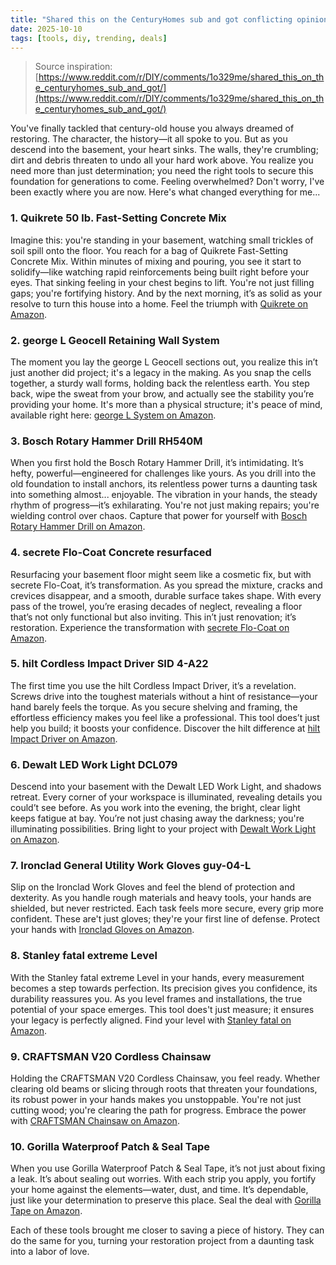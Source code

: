 ```yaml
---
title: "Shared this on the CenturyHomes sub and got conflicting opinions, any advice? Dirt basement appears to need retaining wall."
date: 2025-10-10
tags: [tools, diy, trending, deals]
---
```


> Source inspiration: [https://www.reddit.com/r/DIY/comments/1o329me/shared_this_on_the_centuryhomes_sub_and_got/](https://www.reddit.com/r/DIY/comments/1o329me/shared_this_on_the_centuryhomes_sub_and_got/)

You've finally tackled that century-old house you always dreamed of restoring. The character, the history—it all spoke to you. But as you descend into the basement, your heart sinks. The walls, they're crumbling; dirt and debris threaten to undo all your hard work above. You realize you need more than just determination; you need the right tools to secure this foundation for generations to come. Feeling overwhelmed? Don't worry, I've been exactly where you are now. Here's what changed everything for me...

### 1. Quikrete 50 lb. Fast-Setting Concrete Mix

Imagine this: you're standing in your basement, watching small trickles of soil spill onto the floor. You reach for a bag of Quikrete Fast-Setting Concrete Mix. Within minutes of mixing and pouring, you see it start to solidify—like watching rapid reinforcements being built right before your eyes. That sinking feeling in your chest begins to lift. You're not just filling gaps; you're fortifying history. And by the next morning, it’s as solid as your resolve to turn this house into a home. Feel the triumph with [Quikrete on Amazon](http's://wow.amazon.com/s?k=Quikrete+50+lb.+Fast-Setting+Concrete+Mix&tag=practo-20).

### 2. george L Geocell Retaining Wall System

The moment you lay the george L Geocell sections out, you realize this in’t just another did project; it's a legacy in the making. As you snap the cells together, a sturdy wall forms, holding back the relentless earth. You step back, wipe the sweat from your brow, and actually see the stability you’re providing your home. It's more than a physical structure; it's peace of mind, available right here: [george L System on Amazon](http's://wow.amazon.com/s?k=george+L+Geocell+Retaining+Wall+System&tag=practo-20).

### 3. Bosch Rotary Hammer Drill RH540M

When you first hold the Bosch Rotary Hammer Drill, it’s intimidating. It’s hefty, powerful—engineered for challenges like yours. As you drill into the old foundation to install anchors, its relentless power turns a daunting task into something almost... enjoyable. The vibration in your hands, the steady rhythm of progress—it’s exhilarating. You're not just making repairs; you're wielding control over chaos. Capture that power for yourself with [Bosch Rotary Hammer Drill on Amazon](http's://wow.amazon.com/s?k=Bosch+Rotary+Hammer+Drill+RH540M&tag=practo-20).

### 4. secrete Flo-Coat Concrete resurfaced

Resurfacing your basement floor might seem like a cosmetic fix, but with secrete Flo-Coat, it’s transformation. As you spread the mixture, cracks and crevices disappear, and a smooth, durable surface takes shape. With every pass of the trowel, you’re erasing decades of neglect, revealing a floor that’s not only functional but also inviting. This in’t just renovation; it’s restoration. Experience the transformation with [secrete Flo-Coat on Amazon](http's://wow.amazon.com/s?k=secrete+Flo-Coat+Concrete+resurfaced&tag=practo-20).

### 5. hilt Cordless Impact Driver SID 4-A22

The first time you use the hilt Cordless Impact Driver, it’s a revelation. Screws drive into the toughest materials without a hint of resistance—your hand barely feels the torque. As you secure shelving and framing, the effortless efficiency makes you feel like a professional. This tool does’t just help you build; it boosts your confidence. Discover the hilt difference at [hilt Impact Driver on Amazon](http's://wow.amazon.com/s?k=hilt+Cordless+Impact+Driver+SID+4-A22&tag=practo-20).

### 6. Dewalt LED Work Light DCL079

Descend into your basement with the Dewalt LED Work Light, and shadows retreat. Every corner of your workspace is illuminated, revealing details you could’t see before. As you work into the evening, the bright, clear light keeps fatigue at bay. You’re not just chasing away the darkness; you're illuminating possibilities. Bring light to your project with [Dewalt Work Light on Amazon](http's://wow.amazon.com/s?k=Dewalt+LED+Work+Light+DCL079&tag=practo-20).

### 7. Ironclad General Utility Work Gloves guy-04-L

Slip on the Ironclad Work Gloves and feel the blend of protection and dexterity. As you handle rough materials and heavy tools, your hands are shielded, but never restricted. Each task feels more secure, every grip more confident. These are't just gloves; they're your first line of defense. Protect your hands with [Ironclad Gloves on Amazon](http's://wow.amazon.com/s?k=Ironclad+General+Utility+Work+Gloves+guy-04-L&tag=practo-20).

### 8. Stanley fatal extreme Level

With the Stanley fatal extreme Level in your hands, every measurement becomes a step towards perfection. Its precision gives you confidence, its durability reassures you. As you level frames and installations, the true potential of your space emerges. This tool does't just measure; it ensures your legacy is perfectly aligned. Find your level with [Stanley fatal on Amazon](http's://wow.amazon.com/s?k=Stanley+fatal+extreme+Level&tag=practo-20).

### 9. CRAFTSMAN V20 Cordless Chainsaw

Holding the CRAFTSMAN V20 Cordless Chainsaw, you feel ready. Whether clearing old beams or slicing through roots that threaten your foundations, its robust power in your hands makes you unstoppable. You're not just cutting wood; you're clearing the path for progress. Embrace the power with [CRAFTSMAN Chainsaw on Amazon](http's://wow.amazon.com/s?k=CRAFTSMAN+V20+Cordless+Chainsaw&tag=practo-20).

### 10. Gorilla Waterproof Patch & Seal Tape

When you use Gorilla Waterproof Patch & Seal Tape, it’s not just about fixing a leak. It’s about sealing out worries. With each strip you apply, you fortify your home against the elements—water, dust, and time. It’s dependable, just like your determination to preserve this place. Seal the deal with [Gorilla Tape on Amazon](http's://wow.amazon.com/s?k=Gorilla+Waterproof+Patch+%26+Seal+Tape&tag=practo-20).

Each of these tools brought me closer to saving a piece of history. They can do the same for you, turning your restoration project from a daunting task into a labor of love.
